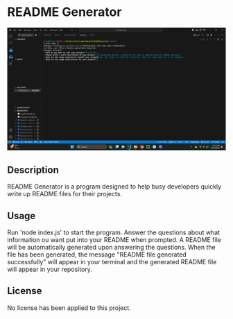 # README Generator

![A screenshot of the README Generator](../assets/images/Screenshot%20(14).png)

## Description
README Generator is a program designed to help busy developers quickly write up README files for their projects.

## Usage
Run 'node index.js' to start the program. Answer the questions about what information ou want put into your README when prompted. A README file will be automatically generated upon answering the questions. When the file has been generated, the message "README file generated successfully" will appear in your terminal and the generated README file will appear in your repository.

## License
No license has been applied to this project.